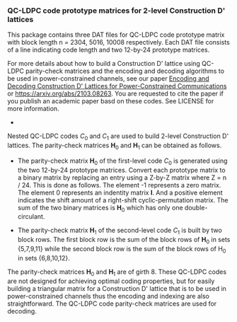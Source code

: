 ### QC-LDPC code prototype matrices for 2-level Construction D' lattices

This package contains three DAT files for QC-LDPC code prototype matrix with block length n = 2304, 5016, 10008 respectively. Each DAT file consists of a line indicating code length and two 12-by-24 prototype matrices. 


For more details about how to build a Construction D' lattice using QC-LDPC parity-check matrices and the encoding and decoding algorithms to be used in power-constrained channels, see our paper [Encoding and Decoding Construction D' Lattices for Power-Constrained Communications](https://ieeexplore.ieee.org/document/9518122) or https://arxiv.org/abs/2103.08263. You are requested to cite the paper if you publish an academic paper basd on these codes. See LICENSE for more information.

-

Nested QC-LDPC codes *C*<sub>0</sub> and *C*<sub>1</sub> are used to build 2-level Construction D' lattices. The parity-check matrices **H**<sub>0</sub> and **H**<sub>1</sub> can be obtained as follows.

- The parity-check matrix **H**<sub>0</sub> of the first-level code *C*<sub>0</sub> is generated using the two 12-by-24 prototype matrices. Convert each prototype matrix to a binary matrix by replacing an entry using a Z-by-Z matrix where Z = n / 24. This is done as follows. The element -1 represents a zero matrix. The element 0 represents an indentity matrix **I**. And a positive element indicates the shift amount of a right-shift cyclic-permutation matrix. The sum of the two binary matrices is **H**<sub>0</sub> which has only one double-circulant.


- The parity-check matrix **H**<sub>1</sub> of the second-level code *C*<sub>1</sub> is built by two block rows. The first block row is the sum of the block rows of **H**<sub>0</sub> in sets {5,7,9,11} while the second block row is the sum of the block rows of H<sub>0</sub> in sets {6,8,10,12}.

The parity-check matrices **H**<sub>0</sub> and **H**<sub>1</sub> are of girth 8. These QC-LDPC codes are not designed for achieving optimal coding properties, but for easily building a triangular matrix for a Construction D' lattice that is to be used in power-constrained channels thus the encoding and indexing are also straightforward. The QC-LDPC code parity-check matrices are used for decoding.




